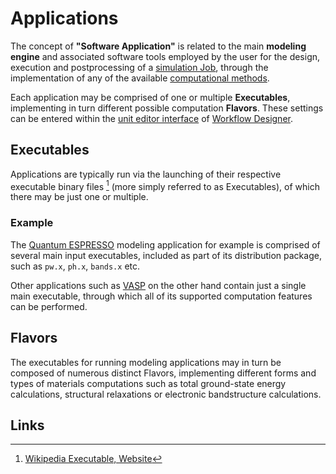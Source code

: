 # Applications

The concept of **"Software Application"** is related to the main **modeling engine** and associated software tools employed by the user for the design, execution and postprocessing of a [simulation Job](../jobs/overview.md), through the implementation of any of the available [computational methods](../methods/overview.md). 

Each application may be comprised of one or multiple **Executables**, implementing in turn different possible computation **Flavors**. These settings can be entered within the [unit editor interface](../workflow-designer/unit-editor.md#application) of [Workflow Designer](../workflow-designer/overview.md).

## Executables

Applications are typically run via the launching of their respective executable binary files [^1] (more simply referred to as Executables), of which there may be just one or multiple.

### Example

The [Quantum ESPRESSO](../software-directory/modeling/quantum-espresso/overview.md) modeling application for example is comprised of several main input executables, included as part of its distribution package, such as `pw.x`, `ph.x`, `bands.x` etc.

Other applications such as [VASP](../software-directory/modeling/vasp/overview.md) on the other hand contain just a single main executable, through which all of its supported computation features can be performed.

## Flavors

The executables for running modeling applications may in turn be composed of numerous distinct Flavors, implementing different forms and types of materials computations such as total ground-state energy calculations, structural relaxations or electronic bandstructure calculations.

## Links

[^1]: [Wikipedia Executable, Website](https://en.wikipedia.org/wiki/Executable)
